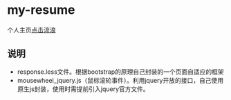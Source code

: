 # my-resume
个人主页[点击流浪](https://zxy-code.github.io/my-resume/)
## 说明
- response.less文件。根据bootstrap的原理自己封装的一个页面自适应的框架
- mousewheel_jquery.js（鼠标滚轮事件）。利用jquery开放的接口，自己使用原生js封装，使用时需提前引入jquery官方文件。
